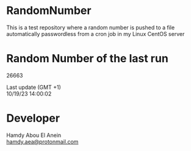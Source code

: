 # RandomNumber    
This is a test repository where a random number is pushed to a file automatically passwordless from a cron job in my Linux CentOS server    
# Random Number of the last run   
26663
      
Last update (GMT +1)    
10/19/23 14:00:02
# Developer    
Hamdy Abou El Anein   
hamdy.aea@protonmail.com
